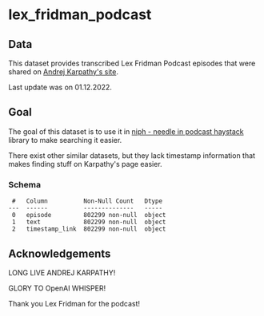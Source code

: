 # lex_fridman_podcast

## Data

This dataset provides transcribed Lex Fridman Podcast episodes that were shared on [Andrej Karpathy's site](https://karpathy.ai/lexicap).

Last update was on 01.12.2022.

## Goal 

The goal of this dataset is to use it in [niph - needle in podcast haystack](https://github.com/lambdaofgod/niph) library to make searching it easier.

There exist other similar datasets, but they lack timestamp information that makes finding stuff on Karpathy's page easier.

### Schema
```
 #   Column          Non-Null Count   Dtype 
---  ------          --------------   ----- 
 0   episode         802299 non-null  object
 1   text            802299 non-null  object
 2   timestamp_link  802299 non-null  object
```

## Acknowledgements

LONG LIVE ANDREJ KARPATHY!

GLORY TO OpenAI WHISPER!

Thank you Lex Fridman for the podcast!


